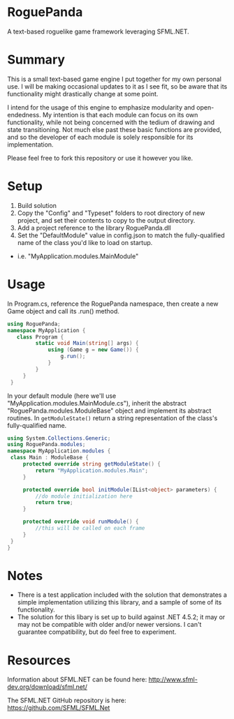 # RoguePanda
A text-based roguelike game framework leveraging SFML.NET.

# Summary
This is a small text-based game engine I put together for my own personal use.  I will be making occasional updates to it as I see fit, so be aware that its functionality might drastically change at some point.  

I intend for the usage of this engine to emphasize modularity and open-endedness.  My intention is that each module can focus on its own functionality, while not being concerned with the tedium of drawing and state transitioning.  Not much else past these basic functions are provided, and so the developer of each module is solely responsible for its implementation.

Please feel free to fork this repository or use it however you like.

# Setup
1. Build solution
2. Copy the "Config" and "Typeset" folders to root directory of new project, and set their contents to copy to the output directory.
4. Add a project reference to the library RoguePanda.dll
5. Set the "DefaultModule" value in config.json to match the fully-qualified name of the class you'd like to load on startup.
 - i.e. "MyApplication.modules.MainModule"

# Usage
In Program.cs, reference the RoguePanda namespace, then create a new Game object and call its .run() method.
 ```C#
using RoguePanda; 
namespace MyApplication {
    class Program {
          static void Main(string[] args) {
              using (Game g = new Game()) {
                  g.run();
              } 
          }
      }
  }
 ```
 In your default module (here we'll use "MyApplication.modules.MainModule.cs"), inherit the abstract "RoguePanda.modules.ModuleBase" object and implement its abstract routines.
 In ```getModuleState()``` return a string representation of the class's fully-qualified name.
 ```C# 
using System.Collections.Generic;
using RoguePanda.modules;
namespace MyApplication.modules {
  class Main : ModuleBase {
      protected override string getModuleState() {
          return "MyApplication.modules.Main";
      }

      protected override bool initModule(IList<object> parameters) {
          //do module initialization here
          return true;
      }

      protected override void runModule() {
          //this will be called on each frame
      }
  }
}
 ```
 
 
# Notes
  - There is a test application included with the solution that demonstrates a simple implementation utilizing this library, and a sample of some of its functionality.
  - The solution for this libary is set up to build against .NET 4.5.2; it may or may not be compatible with older and/or newer versions.  I can't guarantee compatibility, but do feel free to experiment.
  
# Resources
 Information about SFML.NET can be found here: http://www.sfml-dev.org/download/sfml.net/ 
 
 The SFML.NET GitHub repository is here: https://github.com/SFML/SFML.Net
